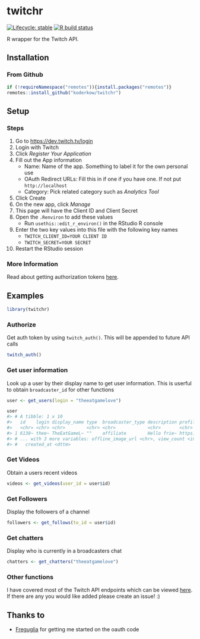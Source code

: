 
<!-- README.md is generated from README.Rmd. Please edit that file -->

# twitchr

<!-- badges: start -->

[![Lifecycle:
stable](https://img.shields.io/badge/lifecycle-stable-brightgreen.svg)](https://lifecycle.r-lib.org/articles/stages.html#stable)
[![R build
status](https://github.com/KoderKow/twitchr/workflows/R-CMD-check/badge.svg)](https://github.com/KoderKow/twitchr/actions/)
<!-- badges: end -->

R wrapper for the Twitch API.

## Installation

### From Github

``` r
if (!requireNamespace("remotes")){install.packages("remotes")}
remotes::install_github("koderkow/twitchr")
```

## Setup

### Steps

1.  Go to <https://dev.twitch.tv/login>
2.  Login with Twitch
3.  Click *Register Your Application*
4.  Fill out the App information
    -   Name: Name of the app. Something to label it for the own
        personal use
    -   OAuth Redirect URLs: Fill this in if one if you have one. If not
        put `http://localhost`
    -   Category: Pick related category such as *Analytics Tool*
5.  Click Create
6.  On the new app, click *Manage*
7.  This page will have the Client ID and Client Secret
8.  Open the `.Renviron` to add these values
    -   Run `usethis::edit_r_environ()` in the RStudio R console
9.  Enter the two key values into this file with the following key names
    -   `TWITCH_CLIENT_ID=YOUR CLIENT ID`
    -   `TWITCH_SECRET=YOUR SECRET`
10. Restart the RStudio session

### More Information

Read about getting authorization tokens
[here](https://dev.twitch.tv/docs/authentication/).

## Examples

``` r
library(twitchr)
```

### Authorize

Get auth token by using `twitch_auth()`. This will be appended to future
API calls

``` r
twitch_auth()
```

### Get user information

Look up a user by their display name to get user information. This is
userful to obtain `broadcaster_id` for other functions

``` r
user <- get_users(login = "theeatgamelove")

user
#> # A tibble: 1 x 10
#>   id    login display_name type  broadcaster_type description profile_image_u~
#>   <chr> <chr> <chr>        <chr> <chr>            <chr>       <chr>           
#> 1 6138~ thee~ TheEatGameL~ ""    affiliate        Hello frie~ https://static-~
#> # ... with 3 more variables: offline_image_url <chr>, view_count <int>,
#> #   created_at <dttm>
```

### Get Videos

Obtain a users recent videos

``` r
videos <- get_videos(user_id = user$id)
```

### Get Followers

Display the followers of a channel

``` r
followers <- get_follows(to_id = user$id)
```

### Get chatters

Display who is currently in a broadcasters chat

``` r
chatters <- get_chatters("theeatgamelove")
```

### Other functions

I have covered most of the Twitch API endpoints which can be viewed
[here](https://koderkow.github.io/twitchr/reference/index.html). If
there are any you would like added please create an issue! :)

## Thanks to

-   [Freguglia](https://github.com/Freguglia/rTwitchAPI/) for getting me
    started on the oauth code

